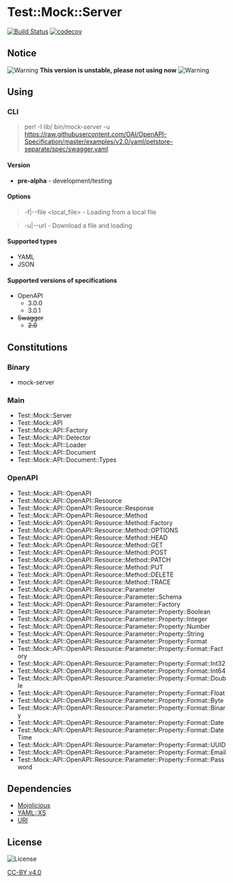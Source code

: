 # Test::Mock::Server

[![Build Status](https://travis-ci.org/xic8hix/mock-server-rest-api.svg?branch=master)](https://travis-ci.org/xic8hix/mock-server-rest-api)
[![codecov](https://codecov.io/gh/xic8hix/mock-server-rest-api/branch/master/graph/badge.svg)](https://codecov.io/gh/xic8hix/mock-server-rest-api)

## Notice

![Warning](https://github.com/iconic/open-iconic/raw/master/png/warning-4x.png "Warning") **This version is unstable, please not using now** ![Warning](https://github.com/iconic/open-iconic/raw/master/png/warning-4x.png "Warning")

## Using

### CLI

> perl -I lib/ bin/mock-server -u https://raw.githubusercontent.com/OAI/OpenAPI-Specification/master/examples/v2.0/yaml/petstore-separate/spec/swagger.yaml

#### Version

* **pre-alpha** - development/testing

#### Options

> -f|--file <local_file> - Loading from a local file

> -u|--url <uri> - Download a file and loading

#### Supported types

* YAML
* JSON

#### Supported versions of specifications

* OpenAPI 
  * 3.0.0
  * 3.0.1
* ~~Swagger~~
  * ~~2.0~~

## Constitutions

### Binary

* mock-server

### Main

* Test::Mock::Server
* Test::Mock::API
* Test::Mock::API::Factory
* Test::Mock::API::Detector
* Test::Mock::API::Loader
* Test::Mock::API::Document
* Test::Mock::API::Document::Types

### OpenAPI

* Test::Mock::API::OpenAPI
* Test::Mock::API::OpenAPI::Resource
* Test::Mock::API::OpenAPI::Resource::Response
* Test::Mock::API::OpenAPI::Resource::Method
* Test::Mock::API::OpenAPI::Resource::Method::Factory
* Test::Mock::API::OpenAPI::Resource::Method::OPTIONS
* Test::Mock::API::OpenAPI::Resource::Method::HEAD
* Test::Mock::API::OpenAPI::Resource::Method::GET
* Test::Mock::API::OpenAPI::Resource::Method::POST
* Test::Mock::API::OpenAPI::Resource::Method::PATCH
* Test::Mock::API::OpenAPI::Resource::Method::PUT
* Test::Mock::API::OpenAPI::Resource::Method::DELETE
* Test::Mock::API::OpenAPI::Resource::Method::TRACE
* Test::Mock::API::OpenAPI::Resource::Parameter
* Test::Mock::API::OpenAPI::Resource::Parameter::Schema
* Test::Mock::API::OpenAPI::Resource::Parameter::Factory
* Test::Mock::API::OpenAPI::Resource::Parameter::Property::Boolean
* Test::Mock::API::OpenAPI::Resource::Parameter::Property::Integer
* Test::Mock::API::OpenAPI::Resource::Parameter::Property::Number
* Test::Mock::API::OpenAPI::Resource::Parameter::Property::String
* Test::Mock::API::OpenAPI::Resource::Parameter::Property::Format
* Test::Mock::API::OpenAPI::Resource::Parameter::Property::Format::Factory
* Test::Mock::API::OpenAPI::Resource::Parameter::Property::Format::Int32
* Test::Mock::API::OpenAPI::Resource::Parameter::Property::Format::Int64
* Test::Mock::API::OpenAPI::Resource::Parameter::Property::Format::Double
* Test::Mock::API::OpenAPI::Resource::Parameter::Property::Format::Float
* Test::Mock::API::OpenAPI::Resource::Parameter::Property::Format::Byte
* Test::Mock::API::OpenAPI::Resource::Parameter::Property::Format::Binary
* Test::Mock::API::OpenAPI::Resource::Parameter::Property::Format::Date
* Test::Mock::API::OpenAPI::Resource::Parameter::Property::Format::DateTime
* Test::Mock::API::OpenAPI::Resource::Parameter::Property::Format::UUID
* Test::Mock::API::OpenAPI::Resource::Parameter::Property::Format::Email
* Test::Mock::API::OpenAPI::Resource::Parameter::Property::Format::Password

## Dependencies

* [Mojolicious](https://metacpan.org/pod/Mojolicious)
* [YAML::XS](https://metacpan.org/pod/distribution/YAML-LibYAML/lib/YAML/XS.pod)
* [URI](https://metacpan.org/pod/URI)

## License

![License](https://licensebuttons.net/l/by/4.0/88x31.png "CC-BY v4.0")

[CC-BY v4.0](https://creativecommons.org/licenses/by/4.0/)
